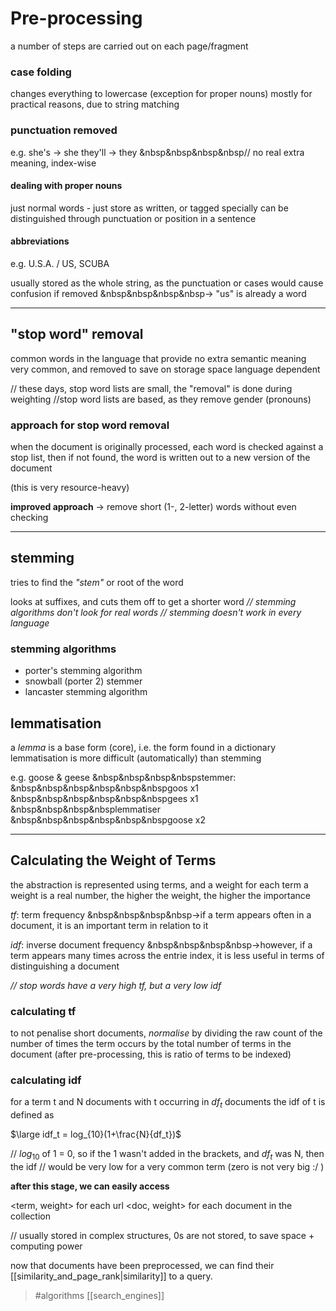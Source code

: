 # Pre-processing

a number of steps are carried out on each page/fragment

### case folding

changes everything to lowercase (exception for proper nouns) mostly for practical reasons, due to string matching

### punctuation removed

e.g. 
she's → she
they'll → they 
&nbsp&nbsp&nbsp&nbsp// no real extra meaning, index-wise

#### dealing with proper nouns

just normal words - just store as written, or tagged specially can be distinguished through punctuation or position in a sentence

#### abbreviations

e.g. U.S.A. / US, SCUBA

usually stored as the whole string, as the punctuation or cases would cause confusion if removed 
&nbsp&nbsp&nbsp&nbsp-> "us" is already a word

---
## "stop word" removal

common words in the language that provide no extra semantic meaning very common, and removed to save on storage space language dependent

// these days, stop word lists are small, the "removal" is done during weighting
//stop word lists are based, as they remove gender (pronouns)

### approach for stop word removal

when the document is originally processed, each word is checked against a stop list, then if not found, the word is written out to a new version of the document

(this is very resource-heavy)

**improved approach**
-> remove short (1-, 2-letter) words without even checking

---
## stemming

tries to find the _"stem"_ or root of the word

looks at suffixes, and cuts them off to get a shorter word
*// stemming algorithms don't look for real words*
*// stemming doesn't work in every language*

### stemming algorithms

- porter's stemming algorithm 
- snowball (porter 2) stemmer 
- lancaster stemming algorithm

## lemmatisation

a *lemma* is a base form (core), i.e. the form found in a dictionary lemmatisation is more difficult (automatically) than stemming

e.g.
goose & geese
&nbsp&nbsp&nbsp&nbspstemmer:
&nbsp&nbsp&nbsp&nbsp&nbsp&nbspgoos x1
&nbsp&nbsp&nbsp&nbsp&nbsp&nbspgees x1
&nbsp&nbsp&nbsp&nbsplemmatiser
&nbsp&nbsp&nbsp&nbsp&nbsp&nbspgoose x2

---
## Calculating the Weight of Terms

the abstraction is represented using terms, and a weight for each term
a weight is a real number, the higher the weight, the higher the importance

*tf*: term frequency
&nbsp&nbsp&nbsp&nbsp->if a term appears often in a document, it is an important term in relation to it

*idf*: inverse document frequency
&nbsp&nbsp&nbsp&nbsp->however, if a term appears many times across the entrie index, it is less useful in terms of distinguishing a document

_// stop words have a very high tf, but a very low idf_

### calculating tf

to not penalise short documents, _normalise_ by dividing the raw count of the number of times the term occurs by the total number of terms in the document (after pre-processing, this is ratio of terms to be indexed)

### calculating idf

for a term t and N documents with t occurring in $df_t$ documents the idf of t is defined as

$\large idf_t = log_{10}(1+\frac{N}{df_t})$

// $log_{10}$ of 1 = 0, so if the 1 wasn't added in the brackets, and $df_t$ was N, then the idf // would be very low for a very common term (zero is not very big :/ )

**after this stage, we can easily access**

<term, weight> for each url <doc, weight> for each document in the collection

// usually stored in complex structures, 0s are not stored, to save space + computing power

now that documents have been preprocessed, we can find their [[similarity_and_page_rank|similarity]] to a query.

> #algorithms 
> [[search_engines]]